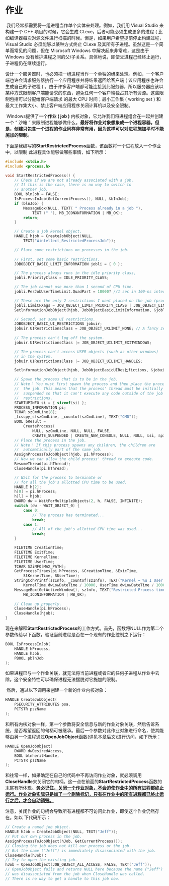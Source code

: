 # 作业



​		我们经常都需要将一组进程当作单个实体来处理。例如，我们用 Visual Studio 来构建一个 C++ 项目的时候，它会生成 Cl.exe，后者可能必须生成更多的进程 ( 比如编译器每次对源文件进行扫描的时候。但是，如果用户希望提前停止构建过程，Visual Studio 必须能够以某种方式终止 Cl.exe 及其所有子进程。虽然这是一个简单而常见的问题，但在 Microsoft Windows 中解决起来非常难，这是由于 Windows 没有维护进程之间的父/子关系。具体地说，即使父进程己经终止运行，子进程仍在继续运行。

​		设计一个服务器时，也必须把一组进程当作一个单独的组来处理。例如，一个客户端也许会请求服务器执行一个应用程序并将结果返回给客户端 ( 该应用程序也许会生成自己的子进程 ) 。由于许多客户端都可能连接到此服务器，所以服务器应该以某种方式限制客户端能请求的东西，避免任何一个客户端独占其所有资源。这些限制包括可以分配给客户端请求 的最大 CPU 时间；最小工作集 ( working set ) 和最大工作集大小、禁止客户端应用程序关闭计算机以及安全限制。

​		Windows提供了一个**作业 ( job )** 内核对象，它允许我们将进程组合在一起并创建一个 “ 沙箱 ” 来限制进程能够做什么。**最好将作业对象想象成一个进程容器。但是，创建只包含一个进程的作业同样非常有用，因为这样可以对进程施加平时不能施加的限制。**

​		下面是我编写的**StartRestrictedProcess**函数，该函数将一个进程放入一个作业中，以限制 此进程具体能够做哪些事情，如下所示： 

```c
#include <stdio.h>
#include <process.h>

void StartRestrictedProcess() {
    // Check if we are not already associated with a job.
    // If this is the case, there is no way to switch to
    // another job.
    BOOL blnJob = FALSE;
    IsProcessInJob(GetCurrentProcess(), NULL, &bInJob); 
    if (blnJob) {
        MessageBox(NULL, TEXT( " Process already in a job "),
            TEXT (" "), MB_ICONXNFORMATION | MB_OK); 
        return;
    }

    // Create a job kernel object.
    HANDLE hjob = CreateJobObject(NULL,
        TEXT("Wintellect_RestrictedProcessJob"));

    // Place some restrictions on processes in the job.
    
    // First, set some basic restrictions.
    JOBOBJECT_BASIC_LIMIT_INF0RMATI0N jobli = { 0 };

    // The process always runs in the idle priority class, 
    jobli.PriorityClass = IDLE_PRIORITY_CLASS;

    // The job cannot use more than 1 second of CPU time.
    jobli.PerJobUserTimeLimit.QuadPart = 10000? //1 sec in 100-ns intervals

    // These are the only 2 restrictions I want placed on the job (process). 
    jobli.LimiCFXags = JOB_OBJECT_LIMIT_PRIORITY_CLASS | JOB_OBJECT_LIMIT_JOB__TIME;
    SetlnformationJobObject(hjob, JobObjectBasicLimitInformation, &jobli, sizeof(jobli));

    // Second, set some UI restrictions.
    JOBOBJECT_BASIC_UI_RESTRICTIONS jobuir;
    jobuir.UIRestrictionsClass = JOB_OBJECT_UXLIMIT_NONE; // A fancy zero 
    
    // The process can't log off the system.
    jobuir.UIRestrictionsClass |= JOB_OBJECT_UILIMIT_EXITWINDOWS;

    // The process can't access USER objects (such as other windows)
    // in the system.
    jobuir.UIRestrictionsClass |= JOB_OBJECT_UILIMIT_HANDLES;

    SetlnformationJobObject(hjob, JobObjectBasicUIRes匕fictions, &jobuir, sizeof(jobuir));

    // Spawn the process chat is to be in the job.
    // Note： You must first spawn the process and then place the process in 
    //	the job. This means that the process' thread must be initially
    //	suspended so that it can't execute any code outside of the job's
    //	restrictions.
    STARTUPINFO si = { sizeof(si) };
    PROCESS_INFORMATION pi;
    TCHAR szCmdLine[8];
    _tcscpy_s(szCmdLine, _countof(szCmdLine), TEXT("CMD"));
    BOOL bResult =
        CreateProcess(
            NULL, szCmdLine, NULL, NULL, FALSE,
            CREATE_SUSPENDED | CREATE_NEW_CONSOLE, NULL, NULL, &si, &pi);
    // Place the process in the job.
    // Note： If this process spawns any children, the children are 
    //	automatically part of the same job.
    AssignProcessToJobObject(hjob, pi.hProcess);
    // Now we can allow the child process' thread to execute code. 
    ResumeThread(pi.hThread);
    CloseHandle(pi.hThread);

    // Wait for the process to terminate or
    // for all the job's allotted CPU time to be used.
    HANDLE h[2];
    h[0] = pi.hProcess;
    h[l] = hjob;
    DWORD dw = WaitForMultipleObjects(2, h, FALSE, INFINITE); 
    switch (dw - WAIT_OBJECT_0) { 
        case 0:
            // The process has terminated... 
            break;
        case 1:
            // All of the job's allotted CPU time was used... 
            break;
    }

    FILETIME CreationTime;
    FILETIME ExitTime;
    FILETIME KernelTime;
    FILETIME UserTime;
    TCHAR SZiNFO[MAX_PATH];
    GetProcessTiraes(pi.hProcess, &CreationTime, &ExicTime,
        StKernelTime, SUserTime);
    StringCchPrintf(szInfo, _countof(szInfo), TEXT("Kernel = %u I User = %u\n"), 
        KernelTime.dwLowDateTime / 10000, UserTime.dwLowDateTime / 10000);
    MessageBox(GetActiveWindow{), szlnfo, TEXT("Restricted Process times"), 
        MB_ICONINFORMATION | MB_0K);
        
    // Clean up properly.
    CloseHandle(pi.hProcess);
    CloseHandle(hjob);
}
```

​		现在来解释**StartRestrictedProcess**的工作方式。首先，函数将NULL作为第二个参数传给以下函数，验证当前进程是否在一个现有的作业控制之下运行：

```c
BOOL IsProcessInJob(
    HANDLE hProcess,
    HANDLE hJob,
	PBOOL pblnJob
);
```

​		如果进程已与一个作业关联，就无法将当前进程或者它的任何子进程从作业中去除。这个安全特性可以确保进程无法摆脱对它施加的限制。

​		然后，通过以下调用来创建一个新的作业内核对象：

```c
HANDLE CreateJobObject(
	PSECURITY_ATTRIBUTES psa,
	PCTSTR pszName
);
```

​		和所有内核对象一样，第一个参数将安全信息与新的作业对象关联，然后告诉系统，是否希望返回的句柄可被继承。最后一个参数对此作业对象进行命名，使其能够由另一个进程通过**OpenJobObject**函数(详见本章后文)进行访问，如下所示：

```c
HANDLE OpenJobObject(
    DWORD dwDesiredAccess,
    BOOL blnheritHandle,
    PCTSTR pszName
);
```

​		和往常一样，如果确定在自己的代码中不再访问作业对象，就必须调用**CloseHandle**来关闭它的句柄。这一点在前面的**StartRestrictedProcess**函数的末尾有所体现。<u>**务必记住，关闭一个作业对象，不会迫使作业中的所有进程都终止运行。作业对象实际只是加了一个删除标记，只有在作业中的所有进程都已终止运行之后，才会自动销毁。**</u>

​		注意，关闭作业的句柄会导致所有进程都不可访问此作业，即使这个作业仍然存在。如以 下代码所示：

```c
// Create a named job object.
HANDLE hJob = CreateJobObject(NULL, TEXT("Jeff"));
// Put our own process in the job.
AssignProcessToJobObject(hJob, GetCurrentProcess());
// Closing the job does not kill our process or the job.
// But the name ("Jeff") is immediately disassociated with the job.
CloseHandle(hJob)；
// Try to open the existing job.
hJob = OpenJobObject(JOB_OBJECT_ALL_ACCESS, FALSE, TEXT("Jeff"));
// OpenJobObject fails and returns NULL here because the name ("Jeff")
// was disassociated from the job when CloseHandle was called.
// There is no way to get a handle to this job now.
```

